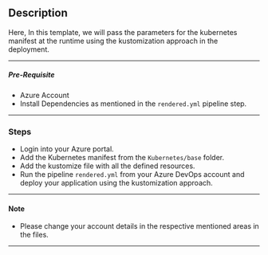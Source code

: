 ## Description

Here, In this template, we will pass the parameters for the kubernetes manifest at the runtime using the kustomization approach in the deployment.

---
##### Pre-Requisite


* Azure Account
* Install Dependencies as mentioned in the `rendered.yml` pipeline step.

---
### Steps

* Login into your Azure portal.
* Add the Kubernetes manifest from the `Kubernetes/base` folder.
* Add the kustomize file with all the defined resources.
* Run the pipeline `rendered.yml` from your Azure DevOps account and deploy your application using the kustomization approach.


---

#### Note

* Please change your account details in the respective mentioned areas in the files. 

---
 
